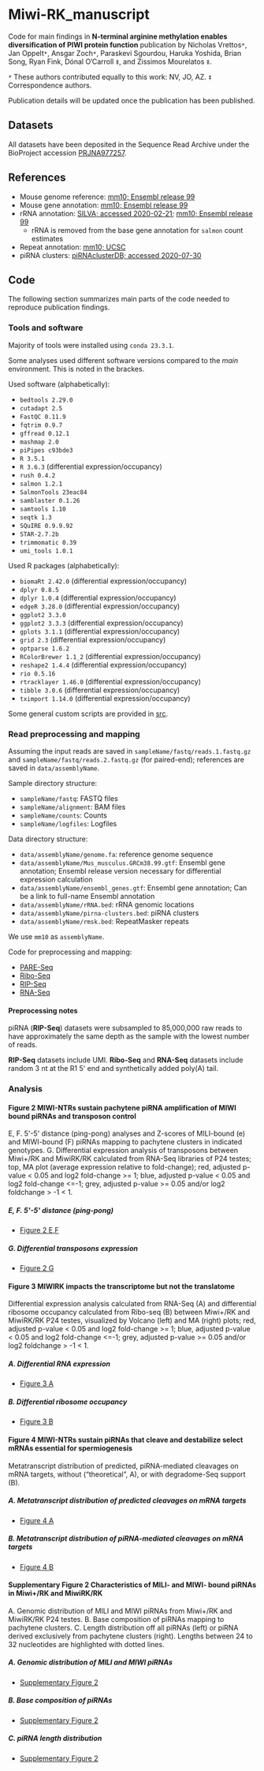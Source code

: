 # Miwi-RK_manuscript
Code for main findings in **N-terminal arginine methylation enables diversification of PIWI protein function** publication by Nicholas Vrettos`*`, Jan Oppelt`*`, Ansgar Zoch`*`, Paraskevi Sgourdou, Haruka Yoshida, Brian
Song, Ryan Fink, Dónal O’Carroll `‡`, and Zissimos Mourelatos `‡`. 

`*` These authors contributed equally to this work: NV, JO, AZ. `‡` Correspondence authors.

Publication details will be updated once the publication has been published.


## Datasets
All datasets have been deposited in the Sequence Read Archive under the BioProject accession [PRJNA977257](https://www.ncbi.nlm.nih.gov/bioproject/?term=PRJNA977257).


## References
- Mouse genome reference: [mm10; Ensembl release 99](ftp://ftp.ensembl.org/pub/release-99/fasta/mus_musculus/dna/Mus_musculus.GRCm38.dna.primary_assembly.fa.gz)
- Mouse gene annotation: [mm10; Ensembl release 99](ftp://ftp.ensembl.org/pub/release-99/gtf/mus_musculus/Mus_musculus.GRCm38.99.gtf.gz)
- rRNA annotation: [SILVA; accessed 2020-02-21](arb-silva.de); [mm10; Ensembl release 99](ftp://ftp.ensembl.org/pub/release-99/gtf/mus_musculus/Mus_musculus.GRCm38.99.gtf.gz)
  - rRNA is removed from the base gene annotation for `salmon` count estimates
- Repeat annotation: [mm10; UCSC](http://hgdownload.cse.ucsc.edu/goldenPath/mm10/database/rmsk.txt.gz)
- piRNA clusters: [piRNAclusterDB; accessed 2020-07-30](https://www.smallrnagroup.uni-mainz.de/piRNAclusterDB/)


## Code
The following section summarizes main parts of the code needed to reproduce publication findings. 

### Tools and software
Majority of tools were installed using `conda 23.3.1`.

Some analyses used different software versions compared to the *main* environment. This is noted in the brackes.

Used software (alphabetically):
- `bedtools 2.29.0`
- `cutadapt 2.5`
- `FastQC 0.11.9`
- `fqtrim 0.9.7`
- `gffread 0.12.1`
- `mashmap 2.0`
- `piPipes c93bde3`
- `R 3.5.1`
- `R 3.6.3` (differential expression/occupancy)
- `rush 0.4.2`
- `salmon 1.2.1`
- `SalmonTools 23eac84`
- `samblaster 0.1.26`
- `samtools 1.10`
- `seqtk 1.3`
- `SQuIRE 0.9.9.92`
- `STAR-2.7.2b`
- `trimmomatic 0.39`
- `umi_tools 1.0.1`

Used R packages (alphabetically):
- `biomaRt 2.42.0` (differential expression/occupancy)
- `dplyr 0.8.5`
- `dplyr 1.0.4` (differential expression/occupancy)
- `edgeR 3.28.0` (differential expression/occupancy)
- `ggplot2 3.3.0`
- `ggplot2 3.3.3` (differential expression/occupancy)
- `gplots 3.1.1` (differential expression/occupancy)
- `grid 2.3` (differential expression/occupancy)
- `optparse 1.6.2`
- `RColorBrewer 1.1_2` (differential expression/occupancy)
- `reshape2 1.4.4` (differential expression/occupancy)
- `rio 0.5.16`
- `rtracklayer 1.46.0` (differential expression/occupancy)
- `tibble 3.0.6` (differential expression/occupancy)
- `tximport 1.14.0` (differential expression/occupancy)

Some general custom scripts are provided in [src](src).

### Read preprocessing and mapping
Assuming the input reads are saved in `sampleName/fastq/reads.1.fastq.gz` and `sampleName/fastq/reads.2.fastq.gz` (for paired-end); references are saved in `data/assemblyName`.

Sample directory structure:
- `sampleName/fastq`: FASTQ files
- `sampleName/alignment`: BAM files
- `sampleName/counts`: Counts
- `sampleName/logfiles`: Logfiles

Data directory structure:
- `data/assemblyName/genome.fa`: reference genome sequence
- `data/assemblyName/Mus_musculus.GRCm38.99.gtf`: Ensembl gene annotation; Ensembl release version necessary for differential expression calculation
- `data/assemblyName/ensembl_genes.gtf`: Ensembl gene annotation; Can be a link to full-name Ensembl annotation
- `data/assemblyName/rRNA.bed`: rRNA genomic locations
- `data/assemblyName/pirna-clusters.bed`: piRNA clusters
- `data/assemblyName/rmsk.bed`: RepeatMasker repeats

We use `mm10` as `assemblyName`.

Code for preprocessing and mapping: 
- [PARE-Seq](preprocessing_mapping/pareseq.sh)
- [Ribo-Seq](preprocessing_mapping/riboseq.sh)
- [RIP-Seq](preprocessing_mapping/ripseq.sh)
- [RNA-Seq](preprocessing_mapping/rnaseq.sh)

#### Preprocessing notes
piRNA (**RIP-Seq**) datasets were subsampled to 85,000,000 raw reads to have approximately the same depth as the sample with the lowest number of reads.

**RIP-Seq** datasets include UMI. **Ribo-Seq** and **RNA-Seq** datasets include random 3 nt at the R1 5' end and synthetically added poly(A) tail.

### Analysis

#### Figure 2 MIWI-NTRs sustain pachytene piRNA amplification of MIWI bound piRNAs and transposon control
E, F. 5'-5' distance (ping-pong) analyses and Z-scores of MILI-bound (e) and MIWI-bound (F) piRNAs mapping to pachytene 
clusters in indicated genotypes. G. Differential expression analysis of transposons between Miwi+/RK and MiwiRK/RK calculated 
from RNA-Seq libraries of P24 testes; top, MA plot (average expression relative to fold-change); red, adjusted p-value < 0.05 
and log2 fold-change >= 1; blue, adjusted p-value < 0.05 and log2 fold-change <=-1; grey, adjusted p-value >= 0.05 and/or 
log2 foldchange > -1 < 1.
##### E, F. 5'-5' distance (ping-pong)
- [Figure 2 E,F](figure2/figure2-ef.sh)
##### G. Differential transposons expression
- [Figure 2 G](figure2/figure2-g.sh)

#### Figure 3 MIWIRK impacts the transcriptome but not the translatome
Differential expression analysis calculated from RNA-Seq (A) and differential ribosome occupancy calculated from Ribo-seq 
(B) between Miwi+/RK and MiwiRK/RK P24 testes, visualized by Volcano (left) and MA (right) plots; red, adjusted p-value 
< 0.05 and log2 fold-change >= 1; blue, adjusted p-value < 0.05 and log2 fold-change <=-1; grey, adjusted p-value >= 0.05 
and/or log2 foldchange > -1 < 1.
##### A. Differential RNA expression
- [Figure 3 A](figure3/figure3-a.sh)
##### B. Differential ribosome occupancy
- [Figure 3 B](figure3/figure3-b.sh)

#### Figure 4 MIWI-NTRs sustain piRNAs that cleave and destabilize select mRNAs essential for spermiogenesis
Metatranscript distribution of predicted, piRNA-mediated cleavages on mRNA targets, without (“theoretical”, A), or with 
degradome-Seq support (B).
##### A. Metatranscript distribution of predicted cleavages on mRNA targets
- [Figure 4 A](figure4-a)
##### B. Metatranscript distribution of piRNA-mediated cleavages on mRNA targets
- [Figure 4 B](figure4-b)

#### Supplementary Figure 2 Characteristics of MILI- and MIWI- bound piRNAs in Miwi+/RK and MiwiRK/RK
A. Genomic distribution of MILI and MIWI piRNAs from Miwi+/RK and MiwiRK/RK P24 testes. B. Base composition of piRNAs mapping 
to pachytene clusters. C. Length distribution off all piRNAs (left) or piRNA derived exclusively from pachytene clusters 
(right). Lengths between 24 to 32 nucleotides are highlighted with dotted lines.
##### A. Genomic distribution of MILI and MIWI piRNAs
- [Supplementary Figure 2](suppfigure2-a)
##### B. Base composition of piRNAs
- [Supplementary Figure 2](suppfigure2-b)
##### C. piRNA length distribution
- [Supplementary Figure 2](suppfigure2-c)